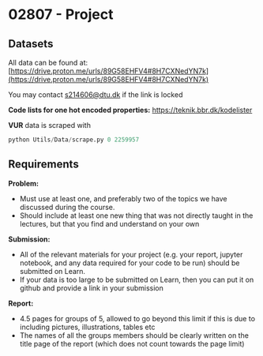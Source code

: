 # 02807 - Project

## Datasets

All data can be found at: [https://drive.proton.me/urls/89G58EHFV4#8H7CXNedYN7k](https://drive.proton.me/urls/89G58EHFV4#8H7CXNedYN7k)

You may contact s214606@dtu.dk if the link is locked

**Code lists for one hot encoded properties:** https://teknik.bbr.dk/kodelister

**VUR** 
data is scraped with
```py
python Utils/Data/scrape.py 0 2259957
```

## Requirements
**Problem:**
- Must use at least one, and preferably two of the topics we have discussed during the course.
- Should include at least one new thing that was not directly taught in the lectures, but that you find and understand on your own

**Submission:**
- All of the relevant materials for your project (e.g. your report, jupyter notebook, and any data required for your code to be run) should be submitted on Learn. 
- If your data is too large to be submitted on Learn, then you can put it on github and provide a link in your submission

**Report:**
- 4.5 pages for groups of 5, allowed to go beyond this limit if this is due to including pictures, illustrations, tables etc
- The names of all the groups members should be clearly written on the title page of the report (which does not count towards the page limit)

